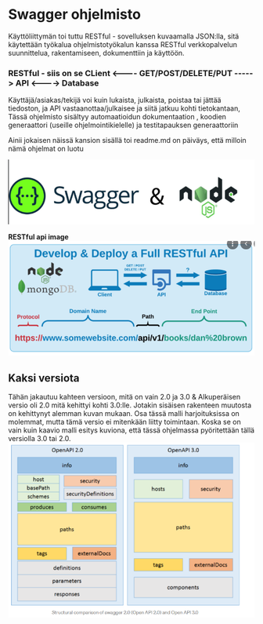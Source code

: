 <H1> Swagger ohjelmisto </H1>

Käyttöliittymän toi tuttu RESTful - sovelluksen kuvaamalla JSON:lla, 
sitä käytettään työkalua ohjelmistotyökalun kanssa RESTful verkkopalvelun suunnittelua, rakentamiseen, dokumenttiin ja käyttöön.

<h3> RESTful - siis on se CLient <---- GET/POST/DELETE/PUT -----> API <----> Database </h3>

Käyttäjä/asiakas/tekijä voi kuin lukaista, julkaista, poistaa tai jättää tiedoston, ja API vastaanottaa/julkaisee ja siitä jatkuu kohti tietokantaan,
Tässä ohjelmisto sisältyy automaatioidun dokumentaation , koodien generaattori (useille ohjelmointikielelle) ja testitapauksen generaattoriin

Ainii jokaisen näissä kansion sisällä toi readme.md on päiväys, että milloin nämä ohjelmat on luotu
  
![Alt text](SwaggerJS-1.PNG?raw=true "None")

<b>RESTful api image</b> <br>
![Alt text](Restful-1.PNG?raw=true "None")

 <H2>Kaksi versiota</H2>
 
  Tähän jakautuu kahteen versioon, mitä on vain 2.0 ja 3.0 & Alkuperäisen versio oli 2.0 mitä kehittyi kohti 3.0:lle. Jotakin sisäisen rakenteen muutosta on kehittynyt alemman kuvan mukaan. Osa tässä malli harjoituksissa on molemmat, mutta tämä versio ei mitenkään liitty toimintaan. Koska se on vain kuin kaavio malli esitys kuviona, että tässä ohjelmassa pyöritettään tällä versiolla 3.0 tai 2.0. 
![Alt text](swagger-versionsDiff.PNG?raw=true "None")
